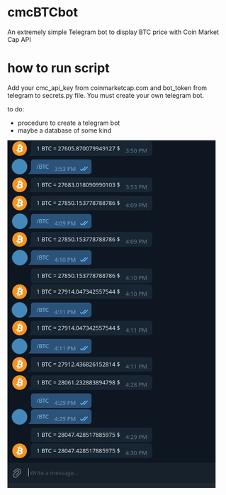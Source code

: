 # cmcBTCbot
An extremely simple Telegram bot to display BTC price with Coin Market Cap API

# how to run script
Add your cmc_api_key from coinmarketcap.com and bot_token from telegram to secrets.py file.
You must create your own telegram bot.

to do:
+ procedure to create a telegram bot
+ maybe a database of some kind

![telegram-bot](bot.jpg)

